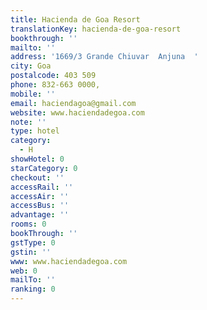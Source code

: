 ```yaml
---
title: Hacienda de Goa Resort
translationKey: hacienda-de-goa-resort
bookthrough: ''
mailto: ''
address: '1669/3 Grande Chiuvar  Anjuna  '
city: Goa
postalcode: 403 509
phone: 832-663 0000,
mobile: ''
email: haciendagoa@gmail.com
website: www.haciendadegoa.com
note: ''
type: hotel
category:
  - H
showHotel: 0
starCategory: 0
checkout: ''
accessRail: ''
accessAir: ''
accessBus: ''
advantage: ''
rooms: 0
bookThrough: ''
gstType: 0
gstin: ''
www: www.haciendadegoa.com
web: 0
mailTo: ''
ranking: 0
---
```







